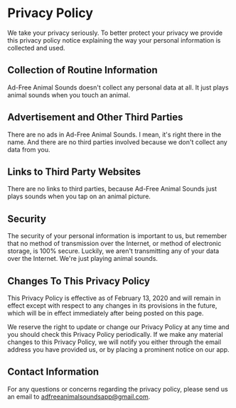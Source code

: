# Privacy Policy

We take your privacy seriously. To better protect your privacy we provide this privacy policy notice explaining the way your personal information is collected and used.


## Collection of Routine Information

Ad-Free Animal Sounds doesn't collect any personal data at all.  It just plays animal sounds when you touch an animal.


## Advertisement and Other Third Parties

There are no ads in Ad-Free Animal Sounds.  I mean, it's right there in the name.  And there are no third parties involved because we don't collect any data from you.


## Links to Third Party Websites

There are no links to third parties, because Ad-Free Animal Sounds just plays sounds when you tap on an animal picture.


## Security

The security of your personal information is important to us, but remember that no method of transmission over the Internet, or method of electronic storage, is 100% secure. Luckily, we aren't transmitting any of your data over the Internet.  We're just playing animal sounds.


## Changes To This Privacy Policy

This Privacy Policy is effective as of February 13, 2020 and will remain in effect except with respect to any changes in its provisions in the future, which will be in effect immediately after being posted on this page.

We reserve the right to update or change our Privacy Policy at any time and you should check this Privacy Policy periodically. If we make any material changes to this Privacy Policy, we will notify you either through the email address you have provided us, or by placing a prominent notice on our app.


## Contact Information

For any questions or concerns regarding the privacy policy, please send us an email to adfreeanimalsoundsapp@gmail.com.
